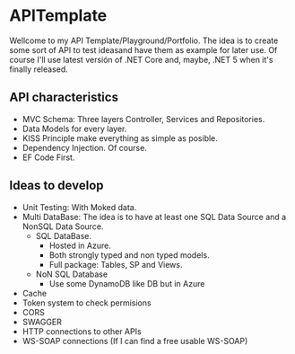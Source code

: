 # APITemplate
Wellcome to my API Template/Playground/Portfolio. The idea is to create some sort of API to test ideasand have them as example for later use. Of course I'll use latest versión of .NET Core and, maybe, .NET 5 when it's finally released.

## API characteristics
- MVC Schema: Three layers Controller, Services and Repositories.
- Data Models for every layer.
- KISS Principle make everything as simple as posible.
- Dependency Injection. Of course.
- EF Code First.

## Ideas to develop
- Unit Testing: With Moked data.
- Multi DataBase: The idea is to have at least one SQL Data Source and a NonSQL Data Source.
    - SQL DataBase.
        - Hosted in Azure.
        - Both strongly typed and non typed models.
        - Full package: Tables, SP and Views.
    - NoN SQL Database
        - Use some DynamoDB like DB but in Azure
- Cache
- Token system to check permisions 
- CORS
- SWAGGER
- HTTP connections to other APIs
- WS-SOAP connections (If I can find a free usable WS-SOAP)
